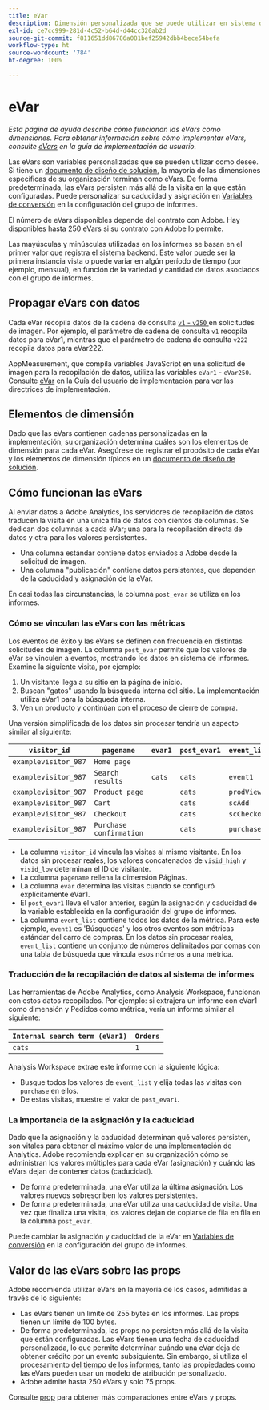 ```yaml
---
title: eVar
description: Dimensión personalizada que se puede utilizar en sistema de informes.
exl-id: ce7cc999-281d-4c52-b64d-d44cc320ab2d
source-git-commit: f811651dd86786a081bef25942dbb4bece54befa
workflow-type: ht
source-wordcount: '784'
ht-degree: 100%

---
```


# eVar

*Esta página de ayuda describe cómo funcionan las eVars como dimensiones. Para obtener información sobre cómo implementar eVars, consulte [eVars](/help/implement/vars/page-vars/evar.md) en la guía de implementación de usuario.*

Las eVars son variables personalizadas que se pueden utilizar como desee. Si tiene un [documento de diseño de solución](/help/implement/prepare/solution-design.md), la mayoría de las dimensiones específicas de su organización terminan como eVars. De forma predeterminada, las eVars persisten más allá de la visita en la que están configuradas. Puede personalizar su caducidad y asignación en [Variables de conversión](/help/admin/admin/conversion-var-admin/conversion-var-admin.md) en la configuración del grupo de informes.

El número de eVars disponibles depende del contrato con Adobe. Hay disponibles hasta 250 eVars si su contrato con Adobe lo permite.

Las mayúsculas y minúsculas utilizadas en los informes se basan en el primer valor que registra el sistema backend. Este valor puede ser la primera instancia vista o puede variar en algún período de tiempo (por ejemplo, mensual), en función de la variedad y cantidad de datos asociados con el grupo de informes.

## Propagar eVars con datos

Cada eVar recopila datos de la cadena de consulta [`v1` - `v250` ](/help/implement/validate/query-parameters.md) en solicitudes de imagen. Por ejemplo, el parámetro de cadena de consulta `v1` recopila datos para eVar1, mientras que el parámetro de cadena de consulta `v222` recopila datos para eVar222.

AppMeasurement, que compila variables JavaScript en una solicitud de imagen para la recopilación de datos, utiliza las variables `eVar1` - `eVar250`. Consulte [eVar](/help/implement/vars/page-vars/evar.md) en la Guía del usuario de implementación para ver las directrices de implementación.

## Elementos de dimensión

Dado que las eVars contienen cadenas personalizadas en la implementación, su organización determina cuáles son los elementos de dimensión para cada eVar. Asegúrese de registrar el propósito de cada eVar y los elementos de dimensión típicos en un [documento de diseño de solución](/help/implement/prepare/solution-design.md).

## Cómo funcionan las eVars

Al enviar datos a Adobe Analytics, los servidores de recopilación de datos traducen la visita en una única fila de datos con cientos de columnas. Se dedican dos columnas a cada eVar; una para la recopilación directa de datos y otra para los valores persistentes.

* Una columna estándar contiene datos enviados a Adobe desde la solicitud de imagen.
* Una columna &quot;publicación&quot; contiene datos persistentes, que dependen de la caducidad y asignación de la eVar.

En casi todas las circunstancias, la columna `post_evar` se utiliza en los informes.

### Cómo se vinculan las eVars con las métricas

Los eventos de éxito y las eVars se definen con frecuencia en distintas solicitudes de imagen. La columna `post_evar` permite que los valores de eVar se vinculen a eventos, mostrando los datos en sistema de informes. Examine la siguiente visita, por ejemplo:

1. Un visitante llega a su sitio en la página de inicio.
2. Buscan &quot;gatos&quot; usando la búsqueda interna del sitio. La implementación utiliza eVar1 para la búsqueda interna.
3. Ven un producto y continúan con el proceso de cierre de compra.

Una versión simplificada de los datos sin procesar tendría un aspecto similar al siguiente:

| `visitor_id` | `pagename` | `evar1` | `post_evar1` | `event_list` |
| --- | --- | --- | --- | --- |
| `examplevisitor_987` | `Home page` |  |  |  |
| `examplevisitor_987` | `Search results` | `cats` | `cats` | `event1` |
| `examplevisitor_987` | `Product page` |  | `cats` | `prodView` |
| `examplevisitor_987` | `Cart` |  | `cats` | `scAdd` |
| `examplevisitor_987` | `Checkout` |  | `cats` | `scCheckout` |
| `examplevisitor_987` | `Purchase confirmation` |  | `cats` | `purchase` |

* La columna `visitor_id` vincula las visitas al mismo visitante. En los datos sin procesar reales, los valores concatenados de `visid_high` y `visid_low` determinan el ID de visitante.
* La columna `pagename` rellena la dimensión Páginas.
* La columna `evar` determina las visitas cuando se configuró explícitamente eVar1.
* El `post_evar1` lleva el valor anterior, según la asignación y caducidad de la variable establecida en la configuración del grupo de informes.
* La columna `event_list` contiene todos los datos de la métrica. Para este ejemplo, `event1` es &#39;Búsquedas&#39; y los otros eventos son métricas estándar del carro de compras. En los datos sin procesar reales, `event_list` contiene un conjunto de números delimitados por comas con una tabla de búsqueda que vincula esos números a una métrica.

### Traducción de la recopilación de datos al sistema de informes

Las herramientas de Adobe Analytics, como Analysis Workspace, funcionan con estos datos recopilados. Por ejemplo: si extrajera un informe con eVar1 como dimensión y Pedidos como métrica, vería un informe similar al siguiente:

| `Internal search term (eVar1)` | `Orders` |
| --- | --- |
| `cats` | `1` |

Analysis Workspace extrae este informe con la siguiente lógica:

* Busque todos los valores de `event_list` y elija todas las visitas con `purchase` en ellos.
* De estas visitas, muestre el valor de `post_evar1`.

### La importancia de la asignación y la caducidad

Dado que la asignación y la caducidad determinan qué valores persisten, son vitales para obtener el máximo valor de una implementación de Analytics. Adobe recomienda explicar en su organización cómo se administran los valores múltiples para cada eVar (asignación) y cuándo las eVars dejan de contener datos (caducidad).

* De forma predeterminada, una eVar utiliza la última asignación. Los valores nuevos sobrescriben los valores persistentes.
* De forma predeterminada, una eVar utiliza una caducidad de visita. Una vez que finaliza una visita, los valores dejan de copiarse de fila en fila en la columna `post_evar`.

Puede cambiar la asignación y caducidad de la eVar en [Variables de conversión](/help/admin/admin/conversion-var-admin/conversion-var-admin.md) en la configuración del grupo de informes.

## Valor de las eVars sobre las props

Adobe recomienda utilizar eVars en la mayoría de los casos, admitidas a través de lo siguiente:

* Las eVars tienen un límite de 255 bytes en los informes. Las props tienen un límite de 100 bytes.
* De forma predeterminada, las props no persisten más allá de la visita que están configuradas. Las eVars tienen una fecha de caducidad personalizada, lo que permite determinar cuándo una eVar deja de obtener crédito por un evento subsiguiente. Sin embargo, si utiliza el procesamiento [del tiempo de los informes](/help/components/vrs/vrs-report-time-processing.md), tanto las propiedades como las eVars pueden usar un modelo de atribución personalizado.
* Adobe admite hasta 250 eVars y solo 75 props.

Consulte [prop](prop.md) para obtener más comparaciones entre eVars y props.
